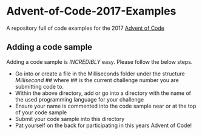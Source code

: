 # Advent-of-Code-2017-Examples
A repository full of code examples for the 2017 [Advent of Code](http://adventofcode.com)

## Adding a code sample
Adding a code sample is _INCREDIBLY_ easy. Please follow the below steps.
* Go into or create a file in the Milliseconds folder under the structure _Millisecond ##_ where ## is the current challenge number you are submitting code to.
* Within the above directory, add or go into a directory with the name of the used programming language for your challenge
* Ensure your name is commented into the code sample near or at the top of your code sample
* Submit your code sample into this directory
* Pat yourself on the back for participating in this years Advent of Code!
